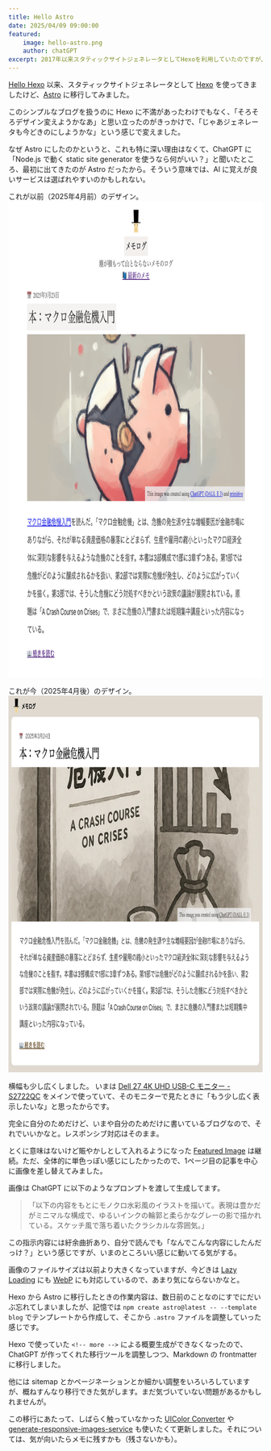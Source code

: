 ```yaml
---
title: Hello Astro
date: 2025/04/09 09:00:00
featured:
    image: hello-astro.png
    author: chatGPT
excerpt: 2017年以来スタティックサイトジェネレータとしてHexoを利用していたのですが、急に思い立ってAstroに移行してみました。このシンプルなブログを扱うのに Hexo に不満があったわけでもなく、「そろそろデザイン変えようかなあ」と思い立ったのがきっかけで、「じゃあジェネレータも今どきのにしようかな」という感じで変えました。
---
```

[Hello Hexo](/2017/hello-hexo.html) 以来、スタティックサイトジェネレータとして [Hexo](https://hexo.io/) を使ってきましたけど、[Astro](https://astro.build/) に移行してみました。

このシンプルなブログを扱うのに Hexo に不満があったわけでもなく、「そろそろデザイン変えようかなあ」と思い立ったのがきっかけで、「じゃあジェネレータも今どきのにしようかな」という感じで変えました。

なぜ Astro にしたのかというと、これも特に深い理由はなくて、ChatGPT に「Node.js で動く static site generator を使うなら何がいい？」と聞いたところ、最初に出てきたのが Astro だったから。そういう意味では、AI に覚えが良いサービスは選ばれやすいのかもしれない。

これが以前（2025年4月前）のデザイン。
<img src="/assets/images/design-before-202504.png" class="screenshot" loading="lazy" width="923" height="944">

これが今（2025年4月後）のデザイン。
<img src="/assets/images/design-after-202504.png" class="screenshot" loading="lazy" width="923" height="747">

横幅も少し広くしました。
いまは [Dell 27 4K UHD USB-C モニター - S2722QC](https://www.dell.com/ja-jp/shop/dell-27-4k-uhd-usb-c-%E3%83%A2%E3%83%8B%E3%82%BF%E3%83%BC-s2722qc/apd/210-bcdd) をメインで使っていて、そのモニターで見たときに「もう少し広く表示したいな」と思ったからです。

完全に自分のためだけど、いまや自分のためだけに書いているブログなので、それでいいかなと。レスポンシブ対応はそのまま。

とくに意味はないけど賑やかしとして入れるようになった [Featured Image](/2018/display-featured-image.html) は継続。ただ、全体的に単色っぽい感じにしたかったので、1ページ目の記事を中心に画像を差し替えてみました。

画像は ChatGPT に以下のようなプロンプトを渡して生成してます。

> 「以下の内容をもとにモノクロ水彩風のイラストを描いて。表現は豊かだがミニマルな構成で、ゆるいインクの輪郭と柔らかなグレーの影で描かれている。スケッチ風で落ち着いたクラシカルな雰囲気。」

この指示内容には紆余曲折あり、自分で読んでも「なんでこんな内容にしたんだっけ？」という感じですが、いまのところいい感じに動いてる気がする。

画像のファイルサイズは以前より大きくなっていますが、今どきは [Lazy Loading](https://developer.mozilla.org/ja/docs/Web/Performance/Guides/Lazy_loading) にも [WebP](https://caniuse.com/webp) にも対応しているので、あまり気にならないかなと。

Hexo から Astro に移行したときの作業内容は、数日前のことなのにすでにだいぶ忘れてしまいましたが、記憶では `npm create astro@latest -- --template blog` でテンプレートから作成して、そこから `.astro` ファイルを調整していった感じです。

Hexo で使っていた `<!-- more -->` による概要生成ができなくなったので、ChatGPT が作ってくれた移行ツールを調整しつつ、Markdown の frontmatter に移行しました。

他には sitemap とかページネーションとか細かい調整をいろいろしていますが、概ねすんなり移行できた気がします。まだ気づいていない問題があるかもしれませんが。

この移行にあたって、しばらく触っていなかった [UIColor Converter](https://uicolor-converter.memolog.org/) や [generate-responsive-images-service](https://github.com/memolog/generate-responsive-images-service) も使いたくて更新しました。それについては、気が向いたらメモに残すかも（残さないかも）。
